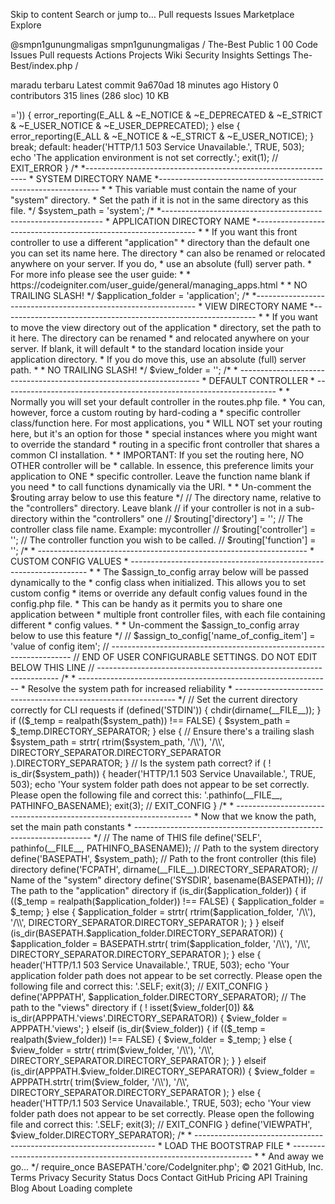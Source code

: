 Skip to content
Search or jump to…
Pull requests
Issues
Marketplace
Explore
 
@smpn1gunungmaligas 
smpn1gunungmaligas
/
The-Best
Public
1
00
Code
Issues
Pull requests
Actions
Projects
Wiki
Security
Insights
Settings
The-Best/index.php /

maradu terbaru
Latest commit 9a670ad 18 minutes ago
 History
 0 contributors
315 lines (286 sloc)  10 KB
   
<?php
/**
 * CodeIgniter
 *
 * An open source application development framework for PHP
 *
 * This content is released under the MIT License (MIT)
 *
 * Copyright (c) 2014 - 2018, British Columbia Institute of Technology
 *
 * Permission is hereby granted, free of charge, to any person obtaining a copy
 * of this software and associated documentation files (the "Software"), to deal
 * in the Software without restriction, including without limitation the rights
 * to use, copy, modify, merge, publish, distribute, sublicense, and/or sell
 * copies of the Software, and to permit persons to whom the Software is
 * furnished to do so, subject to the following conditions:
 *
 * The above copyright notice and this permission notice shall be included in
 * all copies or substantial portions of the Software.
 *
 * THE SOFTWARE IS PROVIDED "AS IS", WITHOUT WARRANTY OF ANY KIND, EXPRESS OR
 * IMPLIED, INCLUDING BUT NOT LIMITED TO THE WARRANTIES OF MERCHANTABILITY,
 * FITNESS FOR A PARTICULAR PURPOSE AND NONINFRINGEMENT. IN NO EVENT SHALL THE
 * AUTHORS OR COPYRIGHT HOLDERS BE LIABLE FOR ANY CLAIM, DAMAGES OR OTHER
 * LIABILITY, WHETHER IN AN ACTION OF CONTRACT, TORT OR OTHERWISE, ARISING FROM,
 * OUT OF OR IN CONNECTION WITH THE SOFTWARE OR THE USE OR OTHER DEALINGS IN
 * THE SOFTWARE.
 *
 * @package	CodeIgniter
 * @author	EllisLab Dev Team
 * @copyright	Copyright (c) 2008 - 2014, EllisLab, Inc. (https://ellislab.com/)
 * @copyright	Copyright (c) 2014 - 2018, British Columbia Institute of Technology (http://bcit.ca/)
 * @license	http://opensource.org/licenses/MIT	MIT License
 * @link	https://codeigniter.com
 * @since	Version 1.0.0
 * @filesource
 */

/*
 *---------------------------------------------------------------
 * APPLICATION ENVIRONMENT
 *---------------------------------------------------------------
 *
 * You can load different configurations depending on your
 * current environment. Setting the environment also influences
 * things like logging and error reporting.
 *
 * This can be set to anything, but default usage is:
 *
 *     development
 *     testing
 *     production
 *
 * NOTE: If you change these, also change the error_reporting() code below
 */
	define('ENVIRONMENT', isset($_SERVER['CI_ENV']) ? $_SERVER['CI_ENV'] : 'development');

/*
 *---------------------------------------------------------------
 * ERROR REPORTING
 *---------------------------------------------------------------
 *
 * Different environments will require different levels of error reporting.
 * By default development will show errors but testing and live will hide them.
 */
switch (ENVIRONMENT)
{
	case 'development':
		error_reporting(-1);
		ini_set('display_errors', 1);
	break;

	case 'testing':
	case 'production':
		ini_set('display_errors', 0);
		if (version_compare(PHP_VERSION, '5.3', '>='))
		{
			error_reporting(E_ALL & ~E_NOTICE & ~E_DEPRECATED & ~E_STRICT & ~E_USER_NOTICE & ~E_USER_DEPRECATED);
		}
		else
		{
			error_reporting(E_ALL & ~E_NOTICE & ~E_STRICT & ~E_USER_NOTICE);
		}
	break;

	default:
		header('HTTP/1.1 503 Service Unavailable.', TRUE, 503);
		echo 'The application environment is not set correctly.';
		exit(1); // EXIT_ERROR
}

/*
 *---------------------------------------------------------------
 * SYSTEM DIRECTORY NAME
 *---------------------------------------------------------------
 *
 * This variable must contain the name of your "system" directory.
 * Set the path if it is not in the same directory as this file.
 */
	$system_path = 'system';

/*
 *---------------------------------------------------------------
 * APPLICATION DIRECTORY NAME
 *---------------------------------------------------------------
 *
 * If you want this front controller to use a different "application"
 * directory than the default one you can set its name here. The directory
 * can also be renamed or relocated anywhere on your server. If you do,
 * use an absolute (full) server path.
 * For more info please see the user guide:
 *
 * https://codeigniter.com/user_guide/general/managing_apps.html
 *
 * NO TRAILING SLASH!
 */
	$application_folder = 'application';

/*
 *---------------------------------------------------------------
 * VIEW DIRECTORY NAME
 *---------------------------------------------------------------
 *
 * If you want to move the view directory out of the application
 * directory, set the path to it here. The directory can be renamed
 * and relocated anywhere on your server. If blank, it will default
 * to the standard location inside your application directory.
 * If you do move this, use an absolute (full) server path.
 *
 * NO TRAILING SLASH!
 */
	$view_folder = '';


/*
 * --------------------------------------------------------------------
 * DEFAULT CONTROLLER
 * --------------------------------------------------------------------
 *
 * Normally you will set your default controller in the routes.php file.
 * You can, however, force a custom routing by hard-coding a
 * specific controller class/function here. For most applications, you
 * WILL NOT set your routing here, but it's an option for those
 * special instances where you might want to override the standard
 * routing in a specific front controller that shares a common CI installation.
 *
 * IMPORTANT: If you set the routing here, NO OTHER controller will be
 * callable. In essence, this preference limits your application to ONE
 * specific controller. Leave the function name blank if you need
 * to call functions dynamically via the URI.
 *
 * Un-comment the $routing array below to use this feature
 */
	// The directory name, relative to the "controllers" directory.  Leave blank
	// if your controller is not in a sub-directory within the "controllers" one
	// $routing['directory'] = '';

	// The controller class file name.  Example:  mycontroller
	// $routing['controller'] = '';

	// The controller function you wish to be called.
	// $routing['function']	= '';


/*
 * -------------------------------------------------------------------
 *  CUSTOM CONFIG VALUES
 * -------------------------------------------------------------------
 *
 * The $assign_to_config array below will be passed dynamically to the
 * config class when initialized. This allows you to set custom config
 * items or override any default config values found in the config.php file.
 * This can be handy as it permits you to share one application between
 * multiple front controller files, with each file containing different
 * config values.
 *
 * Un-comment the $assign_to_config array below to use this feature
 */
	// $assign_to_config['name_of_config_item'] = 'value of config item';



// --------------------------------------------------------------------
// END OF USER CONFIGURABLE SETTINGS.  DO NOT EDIT BELOW THIS LINE
// --------------------------------------------------------------------

/*
 * ---------------------------------------------------------------
 *  Resolve the system path for increased reliability
 * ---------------------------------------------------------------
 */

	// Set the current directory correctly for CLI requests
	if (defined('STDIN'))
	{
		chdir(dirname(__FILE__));
	}

	if (($_temp = realpath($system_path)) !== FALSE)
	{
		$system_path = $_temp.DIRECTORY_SEPARATOR;
	}
	else
	{
		// Ensure there's a trailing slash
		$system_path = strtr(
			rtrim($system_path, '/\\'),
			'/\\',
			DIRECTORY_SEPARATOR.DIRECTORY_SEPARATOR
		).DIRECTORY_SEPARATOR;
	}

	// Is the system path correct?
	if ( ! is_dir($system_path))
	{
		header('HTTP/1.1 503 Service Unavailable.', TRUE, 503);
		echo 'Your system folder path does not appear to be set correctly. Please open the following file and correct this: '.pathinfo(__FILE__, PATHINFO_BASENAME);
		exit(3); // EXIT_CONFIG
	}

/*
 * -------------------------------------------------------------------
 *  Now that we know the path, set the main path constants
 * -------------------------------------------------------------------
 */
	// The name of THIS file
	define('SELF', pathinfo(__FILE__, PATHINFO_BASENAME));

	// Path to the system directory
	define('BASEPATH', $system_path);

	// Path to the front controller (this file) directory
	define('FCPATH', dirname(__FILE__).DIRECTORY_SEPARATOR);

	// Name of the "system" directory
	define('SYSDIR', basename(BASEPATH));

	// The path to the "application" directory
	if (is_dir($application_folder))
	{
		if (($_temp = realpath($application_folder)) !== FALSE)
		{
			$application_folder = $_temp;
		}
		else
		{
			$application_folder = strtr(
				rtrim($application_folder, '/\\'),
				'/\\',
				DIRECTORY_SEPARATOR.DIRECTORY_SEPARATOR
			);
		}
	}
	elseif (is_dir(BASEPATH.$application_folder.DIRECTORY_SEPARATOR))
	{
		$application_folder = BASEPATH.strtr(
			trim($application_folder, '/\\'),
			'/\\',
			DIRECTORY_SEPARATOR.DIRECTORY_SEPARATOR
		);
	}
	else
	{
		header('HTTP/1.1 503 Service Unavailable.', TRUE, 503);
		echo 'Your application folder path does not appear to be set correctly. Please open the following file and correct this: '.SELF;
		exit(3); // EXIT_CONFIG
	}

	define('APPPATH', $application_folder.DIRECTORY_SEPARATOR);

	// The path to the "views" directory
	if ( ! isset($view_folder[0]) && is_dir(APPPATH.'views'.DIRECTORY_SEPARATOR))
	{
		$view_folder = APPPATH.'views';
	}
	elseif (is_dir($view_folder))
	{
		if (($_temp = realpath($view_folder)) !== FALSE)
		{
			$view_folder = $_temp;
		}
		else
		{
			$view_folder = strtr(
				rtrim($view_folder, '/\\'),
				'/\\',
				DIRECTORY_SEPARATOR.DIRECTORY_SEPARATOR
			);
		}
	}
	elseif (is_dir(APPPATH.$view_folder.DIRECTORY_SEPARATOR))
	{
		$view_folder = APPPATH.strtr(
			trim($view_folder, '/\\'),
			'/\\',
			DIRECTORY_SEPARATOR.DIRECTORY_SEPARATOR
		);
	}
	else
	{
		header('HTTP/1.1 503 Service Unavailable.', TRUE, 503);
		echo 'Your view folder path does not appear to be set correctly. Please open the following file and correct this: '.SELF;
		exit(3); // EXIT_CONFIG
	}

	define('VIEWPATH', $view_folder.DIRECTORY_SEPARATOR);

/*
 * --------------------------------------------------------------------
 * LOAD THE BOOTSTRAP FILE
 * --------------------------------------------------------------------
 *
 * And away we go...
 */
require_once BASEPATH.'core/CodeIgniter.php';
© 2021 GitHub, Inc.
Terms
Privacy
Security
Status
Docs
Contact GitHub
Pricing
API
Training
Blog
About
Loading complete
